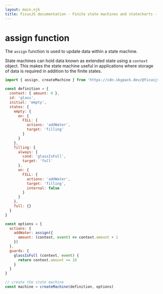 ```yaml
---
layout: main.njk
title: FicusJS documentation - Finite state machines and statecharts - assign function
---
```

# assign function

The `assign` function is used to update data within a state machine.

State machines can hold data known as extended state using a `context` object. This makes the state machine useful in applications where storage of data is required in addition to the finite states.

```js
import { assign, createMachine } from 'https://cdn.skypack.dev/@ficusjs/state@3/xstate-service'

const definition = {
  context: { amount: 0 },
  id: 'glass',
  initial: 'empty',
  states: {
    empty: {
      on: {
        FILL: {
          actions: 'addWater',
          target: 'filling'
        }
      }
    },
    filling: {
      always: {
        cond: 'glassIsFull',
        target: 'full'
      },
      on: {
        FILL: {
          actions: 'addWater',
          target: 'filling',
          internal: false
        }
      }
    },
    full: {}
  }
}

const options = {
  actions: {
    addWater: assign({
      amount: (context, event) => context.amount + 1
    })
  },
  guards: {
    glassIsFull (context, event) {
      return context.amount >= 10
    }
  }
}

// create the state machine
const machine = createMachine(definition, options)
```
